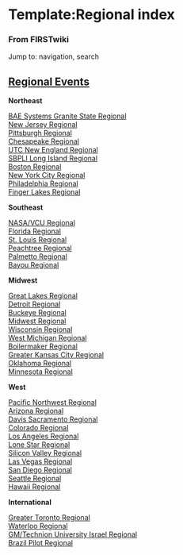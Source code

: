 # Template:Regional index

### From FIRSTwiki

Jump to: navigation, search

[Regional Events](Index_of_Regionals "Index of Regionals" )  
---  
  
**Northeast**  

[BAE Systems Granite State
Regional](BAE_Systems_Granite_State_Regional "BAE Systems Granite
State Regional" )  
[New Jersey Regional](New_Jersey_Regional "New Jersey Regional" )  
[Pittsburgh Regional](Pittsburgh_Regional "Pittsburgh Regional" )  
[Chesapeake Regional](Chesapeake_Regional "Chesapeake Regional" )  
[UTC New England Regional](UTC_New_England_Regional "UTC New
England Regional" )  
[SBPLI Long Island Regional](SBPLI_Long_Island_Regional "SBPLI Long
Island Regional" )  
[Boston Regional](Boston_Regional "Boston Regional" )  
[New York City Regional](New_York_City_Regional "New York City
Regional" )  
[Philadelphia Regional](Philadelphia_Regional "Philadelphia
Regional" )  
[Finger Lakes Regional](Finger_Lakes_Regional "Finger Lakes
Regional" )  

**Southeast**  

[NASA/VCU Regional](NASA/VCU_Regional "NASA/VCU Regional" )  
[Florida Regional](Florida_Regional "Florida Regional" )  
[St. Louis Regional](St._Louis_Regional "St. Louis Regional" )  
[Peachtree Regional](Peachtree_Regional "Peachtree Regional" )  
[Palmetto Regional](Palmetto_Regional "Palmetto Regional" )  
[Bayou Regional](Bayou_Regional "Bayou Regional" )  

**Midwest**  

[Great Lakes Regional](Great_Lakes_Regional "Great Lakes Regional"
)  
[Detroit Regional](Detroit_Regional "Detroit Regional" )  
[Buckeye Regional](Buckeye_Regional "Buckeye Regional" )  
[Midwest Regional](Midwest_Regional "Midwest Regional" )  
[Wisconsin Regional](Wisconsin_Regional "Wisconsin Regional" )  
[West Michigan Regional](West_Michigan_Regional "West Michigan
Regional" )  
[Boilermaker Regional](Boilermaker_Regional "Boilermaker Regional"
)  
[Greater Kansas City Regional](Greater_Kansas_City_Regional
"Greater Kansas City Regional" )  
[Oklahoma Regional](Oklahoma_Regional "Oklahoma Regional" )  
[Minnesota Regional](Minnesota_Regional "Minnesota Regional" )  

**West**  

[Pacific Northwest Regional](Pacific_Northwest_Regional "Pacific
Northwest Regional" )  
[Arizona Regional](Arizona_Regional "Arizona Regional" )  
[Davis Sacramento Regional](Davis_Sacramento_Regional "Davis
Sacramento Regional" )  
[Colorado Regional](Colorado_Regional "Colorado Regional" )  
[Los Angeles Regional](Los_Angeles_Regional "Los Angeles Regional"
)  
[Lone Star Regional](Lone_Star_Regional "Lone Star Regional" )  
[Silicon Valley Regional](Silicon_Valley_Regional "Silicon Valley
Regional" )  
[Las Vegas Regional](Las_Vegas_Regional "Las Vegas Regional" )  
[San Diego Regional](San_Diego_Regional "San Diego Regional" )  
[Seattle Regional](Seattle_Regional "Seattle Regional" )  
[Hawaii Regional](Hawaii_Regional "Hawaii Regional" )  

**International**  

[Greater Toronto Regional](Greater_Toronto_Regional "Greater
Toronto Regional" )  
[Waterloo Regional](Waterloo_Regional "Waterloo Regional" )  
[GM/Technion University Israel
Regional](GM/Technion_University_Israel_Regional "GM/Technion
University Israel Regional" )  
[Brazil Pilot Regional](Brazil_Pilot_Regional "Brazil Pilot
Regional" )  
  
  
